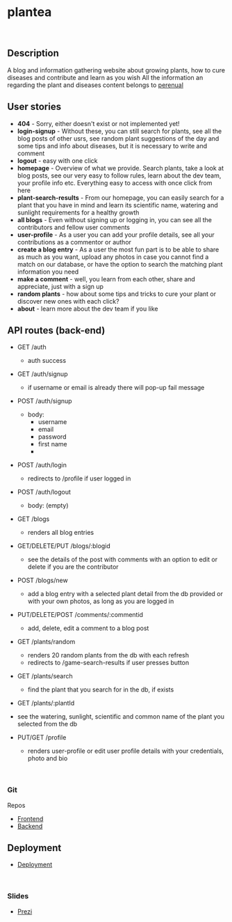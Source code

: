 # plantea
<br>

## Description
A blog and information gathering website about growing plants, how to cure diseases and contribute and learn as you wish
All the information an regarding the plant and diseases content belongs to [perenual](https://perenual.com/) 
<br>

## User stories
- **404** - Sorry, either doesn't exist or not implemented yet!
- **login-signup** - Without these, you can still search for plants, see all the blog posts of other usrs, see random plant suggestions of the day and some tips and info about diseases, but it is necessary to write and comment
- **logout** - easy with one click
- **homepage** - Overview of what we provide. Search plants, take a look at blog posts, see our very easy to follow rules, learn about the dev team, your profile info etc. Everything easy to access with once click from here
- **plant-search-results** - From our homepage, you can easily search for a plant that you have in mind and learn its scientific name, watering and sunlight requirements for a healthy growth
- **all blogs** - Even without signing up or logging in, you can see all the contributors and fellow user comments 
- **user-profile** - As a user you can add your profile details, see all your contributions as a commentor or author
- **create a blog entry** - As a user the most fun part is to be able to share as much as you want, upload any photos in case you cannot find a match on our database, or have the option to search the matching plant information you need
- **make a comment** - well, you learn from each other, share and appreciate, just with a sign up
- **random plants** - how about some tips and tricks to cure your plant or discover new ones with each click?
- **about** - learn more about the dev team if you like

## API routes (back-end)
- GET /auth
  - auth success 

- GET /auth/signup
  - if username or email is already there will pop-up fail message
- POST /auth/signup
  - body:
    - username
    - email
    - password
    - first name
    - 
- POST /auth/login
  - redirects to /profile if user logged in

- POST /auth/logout
  - body: (empty)

- GET /blogs
  - renders all blog entries
- GET/DELETE/PUT /blogs/:blogid
  -  see the details of the post with comments with an option to edit or delete if you are the contributor
- POST /blogs/new
  - add a blog entry with a selected plant detail from the db provided or with your own photos, as long as you are logged in
- PUT/DELETE/POST /comments/:commentid
  - add, delete, edit a comment to a blog post
- GET /plants/random
  - renders 20 random plants from the db with each refresh
  - redirects to /game-search-results if user presses button
- GET /plants/search
  - find the plant that you search for in the db, if exists
- GET /plants/:plantId
 - see the watering, sunlight, scientific and common name of the plant you selected from the db
  
- PUT/GET /profile
  - renders user-profile or edit user profile details with your credentials, photo and bio
<br>

### Git
Repos
- [Frontend](https://github.com/MariiaTararaeva/plantea-frontend)
- [Backend](https://github.com/LenaH92/plantea-backend)

## Deployment
- [Deployment](https://plantea.netlify.app/)

<br>

### Slides
- [Prezi](https://prezi.com/view/zsIWZbeqtELWzqhrytd8/)
